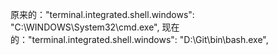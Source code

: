 原来的："terminal.integrated.shell.windows": "C:\\WINDOWS\\System32\\cmd.exe",
现在的："terminal.integrated.shell.windows": "D:\\Git\\bin\\bash.exe",